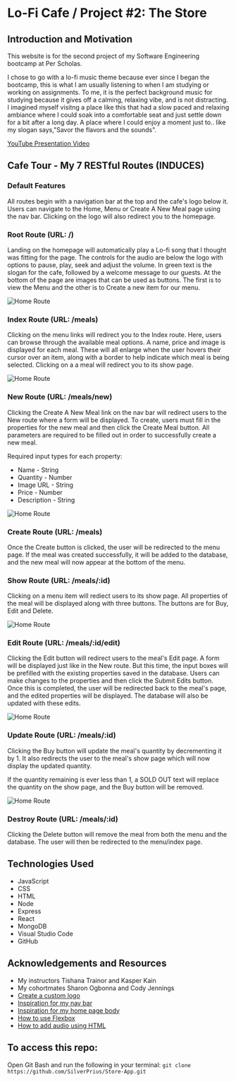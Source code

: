 # Lo-Fi Cafe / Project #2: The Store

## Introduction and Motivation
This website is for the second project of my Software Engineering bootcamp at Per Scholas.

I chose to go with a lo-fi music theme because ever since I began the bootcamp, this is what I am usually listening to when I am studying or working on assignments. To me, it is the perfect background music for studying because it gives off a calming, relaxing vibe, and is not distracting. I imagined myself visitng a place like this that had a slow paced and relaxing ambiance where I could soak into a comfortable seat and just settle down for a bit after a long day. A place where I could enjoy a moment just to.. like my slogan says,"Savor the flavors and the sounds".

[YouTube Presentation Video](https://www.youtube.com/watch?v=v5zXvQLzxDg&ab_channel=LH)
 
## Cafe Tour - My 7 RESTful Routes (INDUCES)

### Default Features
All routes begin with a navigation bar at the top and the cafe's logo below it. Users can navigate to the Home, Menu or Create A New Meal page using the nav bar. Clicking on the logo will also redirect you to the homepage.

### Root Route (URL: /)
Landing on the homepage will automatically play a Lo-fi song that I thought was fitting for the page. The controls for the audio are below the logo with options to pause, play, seek and adjust the volume. In green text is the slogan for the cafe, followed by a welcome message to our guests. At the bottom of the page are images that can be used as buttons. The first is to view the Menu and the other is to Create a new item for our menu.

![Home Route](/public/images/home-route.png)

### Index Route (URL: /meals)
Clicking on the menu links will redirect you to the Index route. Here, users can browse through the available meal options. A name, price and image is displayed for each meal. These will all enlarge when the user hovers their cursor over an item, along with a border to help indicate which meal is being selected. Clicking on a a meal will redirect you to its show page.

![Home Route](/public/images/index-route.png)

### New Route (URL: /meals/new)
Clicking the Create A New Meal link on the nav bar will redirect users to the New route where a form will be displayed. To create, users must fill in the properties for the new meal and then click the Create Meal button. All parameters are required to be filled out in order to successfully create a new meal.

Required input types for each property:
- Name - String
- Quantity - Number
- Image URL - String
- Price - Number
- Description - String

![Home Route](/public/images/create-route.png)

### Create Route (URL: /meals)
Once the Create button is clicked, the user will be redirected to the menu page. If the meal was created successfully, it will be added to the database, and the new meal will now appear at the bottom of the menu.

### Show Route (URL: /meals/:id)
Clicking on a menu item will rediect users to its show page. All properties of the meal will be displayed along with three buttons. The buttons are for Buy, Edit and Delete. 

![Home Route](/public/images/show-route.png)

### Edit Route (URL: /meals/:id/edit)
Clicking the Edit button will redirect users to the meal's Edit page. A form will be displayed just like in the New route. But this time, the input boxes will be prefilled with the existing properties saved in the database. Users can make changes to the properties and then click the Submit Edits button. Once this is completed, the user will be redirected back to the meal's page, and the edited properties will be displayed. The database will also be updated with these edits.

![Home Route](/public/images/edit-route.png)

### Update Route (URL: /meals/:id)
Clicking the Buy button will update the meal's quantity by decrementing it by 1. It also redirects the user to the meal's show page which will now display the updated quantity. 

If the quantity remaining is ever less than 1, a SOLD OUT text will replace the quantity on the show page, and the Buy button will be removed.

![Home Route](/public/images/update-route.png)

### Destroy Route  (URL: /meals/:id)
Clicking the Delete button will remove the meal from both the menu and the database. The user will then be redirected to the menu/index page.

## Technologies Used
- JavaScript
- CSS
- HTML
- Node
- Express
- React
- MongoDB
- Visual Studio Code
- GitHub

## Acknowledgements and Resources
- My instructors Tishana Trainor and Kasper Kain
- My cohortmates Sharon Ogbonna and Cody Jennings
- [Create a custom logo](https://www.looka.com)
- [Inspiration for my nav bar](https://www.youtube.com/watch?v=ZotQNKyvZsw&t=191s)
- [Inspiration for my home page body](https://www.thecafehollywood.com/)
- [How to use Flexbox](https://www.youtube.com/watch?v=QmZNFnqwu74&ab_channel=CemEygiMedia)
- [How to add audio using HTML](https://www.youtube.com/watch?v=9F49XgzlZgA&t=1s&ab_channel=GeekTutorials)

## To access this repo:
Open Git Bash and run the following in your terminal:
`git clone https://github.com/SilverPrius/Store-App.git`



























